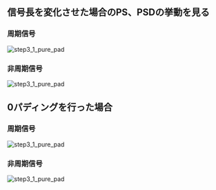 ## 信号長を変化させた場合のPS、PSDの挙動を見る
### 周期信号
![step3_1_pure_pad](../img/v1_pure.gif)
### 非周期信号
![step3_1_pure_pad](../img/v1_wgn.gif)

## 0パディングを行った場合
### 周期信号
![step3_1_pure_pad](../img/v1_pad_pure.gif)
### 非周期信号
![step3_1_pure_pad](../img/v1_pad_wgn.gif)

